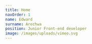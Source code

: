 ```yaml
---
title: Home
navOrder: 1
name: Edward
surname: Arechwa
position: Junior Front-end developer
image: /images/uploads/vimeo.svg
---
```

